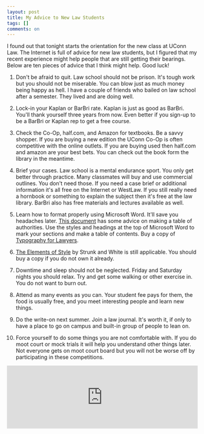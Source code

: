 ```yaml
---
layout: post
title: My Advice to New Law Students
tags: []
comments: on
---
```

I found out that tonight starts the orientation for the new class at UConn Law. The Internet is full of advice for new law students, but I figured that my recent experience might help people that are still getting their bearings. Below are ten pieces of advice that I think might help. Good luck!

1. Don't be afraid to quit. Law school should not be prison. It's tough work but you should not be miserable. You can blow just as much money being happy as hell. I have a couple of friends who bailed on law school after a semester. They lived and are doing well.

2. Lock-in your Kaplan or BarBri rate. Kaplan is just as good as BarBri. You'll thank yourself three years from now. Even better if you sign-up to be a BarBri or Kaplan rep to get a free course.

3. Check the Co-Op, half.com, and Amazon for textbooks. Be a savvy shopper. If you are buying a new edition the UConn Co-Op is often competitive with the online outlets. If you are buying used then half.com and amazon are your best bets. You can check out the book form the library in the meantime.

4. Brief your cases. Law school is a mental endurance sport. You only get better through practice. Many classmates will buy and use commercial outlines. You don't need those. If you need a case brief or additional information it's all free on the Internet or WestLaw. If you still really need a hornbook or something to explain the subject then it's free at the law library. BarBri also has free materials and lectures available as well.

5. Learn how to format properly using Microsoft Word. It'll save you headaches later. <a href="http://law.uconn.edu/system/files/private/wordformattingforlegaldDocuments.pdf">This document</a> has some advice on making a table of authorities. Use the styles and headings at the top of Microsoft Word to mark your sections and make a table of contents. Buy a copy of <a href="http://www.amazon.com/gp/offer-listing/B004ND3BWO/ref=dp_olp_0?ie=UTF8&amp;condition=all">Typography for Lawyers</a>.

6. <a href="http://www.amazon.com/The-Elements-Style-4th-Edition/dp/0205313426">The Elements of Style</a> by Strunk and White is still applicable. You should buy a copy if you do not own it already.

7. Downtime and sleep should not be neglected. Friday and Saturday nights you should relax. Try and get some walking or other exercise in. You do not want to burn out.

8. Attend as many events as you can. Your student fee pays for them, the food is usually free, and you meet interesting people and learn new things.

9. Do the write-on next summer. Join a law journal. It's worth it, if only to have a place to go on campus and built-in group of people to lean on.

10. Force yourself to do some things you are not comfortable with. If you do moot court or mock trials it will help you understand other things later. Not everyone gets on moot court board but you will not be worse off by participating in these competitions.

<iframe src="http://w.soundcloud.com/player/?url=http%3A%2F%2Fapi.soundcloud.com%2Ftracks%2F59091115&amp;show_artwork=true" frameborder="no" scrolling="no" width="100%" height="166"></iframe>
